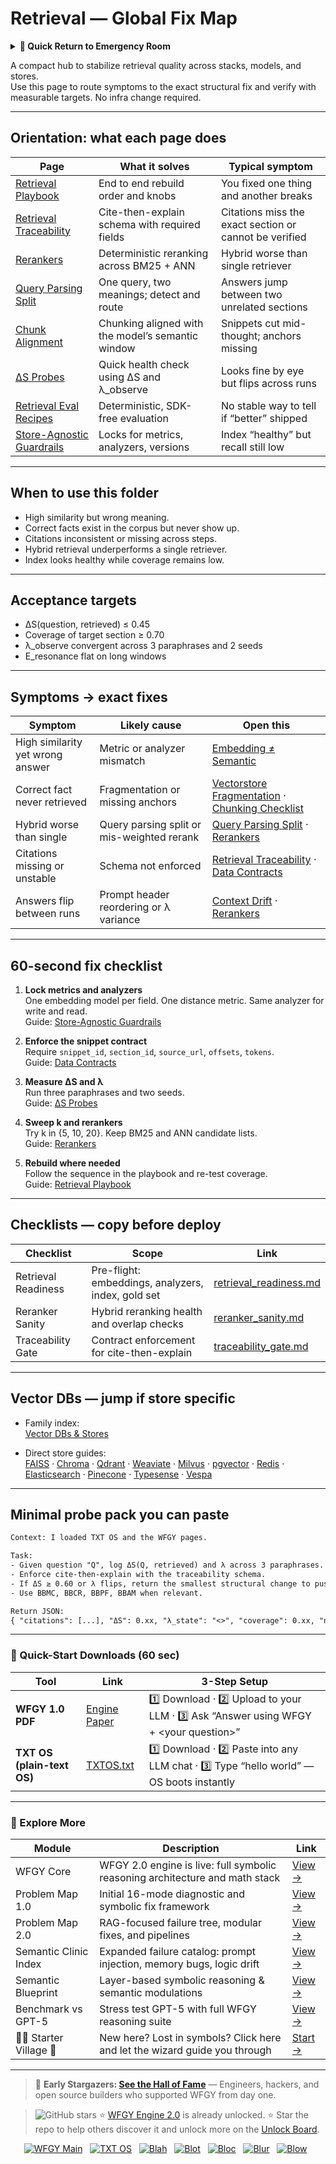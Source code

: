 # Retrieval — Global Fix Map

<details>
  <summary><strong>🏥 Quick Return to Emergency Room</strong></summary>

<br>

  > You are in a specialist desk.  
  > For full triage and doctors on duty, return here:  
  > 
  > - [**WFGY Global Fix Map** — main Emergency Room, 300+ structured fixes](https://github.com/onestardao/WFGY/blob/main/ProblemMap/GlobalFixMap/README.md)  
  > - [**WFGY Problem Map 1.0** — 16 reproducible failure modes](https://github.com/onestardao/WFGY/blob/main/ProblemMap/README.md)  
  > 
  > Think of this page as a sub-room.  
  > If you want full consultation and prescriptions, go back to the Emergency Room lobby.
</details>

A compact hub to stabilize retrieval quality across stacks, models, and stores.  
Use this page to route symptoms to the exact structural fix and verify with measurable targets. No infra change required.

---

## Orientation: what each page does

| Page | What it solves | Typical symptom |
|---|---|---|
| [Retrieval Playbook](https://github.com/onestardao/WFGY/blob/main/ProblemMap/retrieval-playbook.md) | End to end rebuild order and knobs | You fixed one thing and another breaks |
| [Retrieval Traceability](https://github.com/onestardao/WFGY/blob/main/ProblemMap/retrieval-traceability.md) | Cite-then-explain schema with required fields | Citations miss the exact section or cannot be verified |
| [Rerankers](https://github.com/onestardao/WFGY/blob/main/ProblemMap/rerankers.md) | Deterministic reranking across BM25 + ANN | Hybrid worse than single retriever |
| [Query Parsing Split](https://github.com/onestardao/WFGY/blob/main/ProblemMap/patterns/pattern_query_parsing_split.md) | One query, two meanings; detect and route | Answers jump between two unrelated sections |
| [Chunk Alignment](https://github.com/onestardao/WFGY/blob/main/ProblemMap/GlobalFixMap/Retrieval/chunk_alignment.md) | Chunking aligned with the model’s semantic window | Snippets cut mid-thought; anchors missing |
| [ΔS Probes](https://github.com/onestardao/WFGY/blob/main/ProblemMap/GlobalFixMap/Retrieval/deltaS_probes.md) | Quick health check using ΔS and λ_observe | Looks fine by eye but flips across runs |
| [Retrieval Eval Recipes](https://github.com/onestardao/WFGY/blob/main/ProblemMap/GlobalFixMap/Retrieval/retrieval_eval_recipes.md) | Deterministic, SDK-free evaluation | No stable way to tell if “better” shipped |
| [Store-Agnostic Guardrails](https://github.com/onestardao/WFGY/blob/main/ProblemMap/GlobalFixMap/Retrieval/store_agnostic_guardrails.md) | Locks for metrics, analyzers, versions | Index “healthy” but recall still low |

---

## When to use this folder

- High similarity but wrong meaning.  
- Correct facts exist in the corpus but never show up.  
- Citations inconsistent or missing across steps.  
- Hybrid retrieval underperforms a single retriever.  
- Index looks healthy while coverage remains low.

---

## Acceptance targets

- ΔS(question, retrieved) ≤ 0.45  
- Coverage of target section ≥ 0.70  
- λ_observe convergent across 3 paraphrases and 2 seeds  
- E_resonance flat on long windows

---

## Symptoms → exact fixes

| Symptom | Likely cause | Open this |
|---|---|---|
| High similarity yet wrong answer | Metric or analyzer mismatch | [Embedding ≠ Semantic](https://github.com/onestardao/WFGY/blob/main/ProblemMap/embedding-vs-semantic.md) |
| Correct fact never retrieved | Fragmentation or missing anchors | [Vectorstore Fragmentation](https://github.com/onestardao/WFGY/blob/main/ProblemMap/patterns/pattern_vectorstore_fragmentation.md) · [Chunking Checklist](https://github.com/onestardao/WFGY/blob/main/ProblemMap/chunking-checklist.md) |
| Hybrid worse than single | Query parsing split or mis-weighted rerank | [Query Parsing Split](https://github.com/onestardao/WFGY/blob/main/ProblemMap/patterns/pattern_query_parsing_split.md) · [Rerankers](https://github.com/onestardao/WFGY/blob/main/ProblemMap/rerankers.md) |
| Citations missing or unstable | Schema not enforced | [Retrieval Traceability](https://github.com/onestardao/WFGY/blob/main/ProblemMap/retrieval-traceability.md) · [Data Contracts](https://github.com/onestardao/WFGY/blob/main/ProblemMap/data-contracts.md) |
| Answers flip between runs | Prompt header reordering or λ variance | [Context Drift](https://github.com/onestardao/WFGY/blob/main/ProblemMap/context-drift.md) · [Rerankers](https://github.com/onestardao/WFGY/blob/main/ProblemMap/rerankers.md) |

---

## 60-second fix checklist

1) **Lock metrics and analyzers**  
   One embedding model per field. One distance metric. Same analyzer for write and read.  
   Guide: [Store-Agnostic Guardrails](https://github.com/onestardao/WFGY/blob/main/ProblemMap/GlobalFixMap/Retrieval/store_agnostic_guardrails.md)

2) **Enforce the snippet contract**  
   Require `snippet_id`, `section_id`, `source_url`, `offsets`, `tokens`.  
   Guide: [Data Contracts](https://github.com/onestardao/WFGY/blob/main/ProblemMap/data-contracts.md)

3) **Measure ΔS and λ**  
   Run three paraphrases and two seeds.  
   Guide: [ΔS Probes](https://github.com/onestardao/WFGY/blob/main/ProblemMap/GlobalFixMap/Retrieval/deltaS_probes.md)

4) **Sweep k and rerankers**  
   Try k in {5, 10, 20}. Keep BM25 and ANN candidate lists.  
   Guide: [Rerankers](https://github.com/onestardao/WFGY/blob/main/ProblemMap/rerankers.md)

5) **Rebuild where needed**  
   Follow the sequence in the playbook and re-test coverage.  
   Guide: [Retrieval Playbook](https://github.com/onestardao/WFGY/blob/main/ProblemMap/retrieval-playbook.md)

---

## Checklists — copy before deploy

| Checklist | Scope | Link |
|---|---|---|
| Retrieval Readiness | Pre-flight: embeddings, analyzers, index, gold set | [retrieval_readiness.md](https://github.com/onestardao/WFGY/blob/main/ProblemMap/GlobalFixMap/Retrieval/checklists/retrieval_readiness.md) |
| Reranker Sanity | Hybrid reranking health and overlap checks | [reranker_sanity.md](https://github.com/onestardao/WFGY/blob/main/ProblemMap/GlobalFixMap/Retrieval/checklists/reranker_sanity.md) |
| Traceability Gate | Contract enforcement for cite-then-explain | [traceability_gate.md](https://github.com/onestardao/WFGY/blob/main/ProblemMap/GlobalFixMap/Retrieval/checklists/traceability_gate.md) |

---

## Vector DBs — jump if store specific

- Family index:  
  [Vector DBs & Stores](https://github.com/onestardao/WFGY/blob/main/ProblemMap/GlobalFixMap/VectorDBs_and_Stores/README.md)

- Direct store guides:  
  [FAISS](https://github.com/onestardao/WFGY/blob/main/ProblemMap/GlobalFixMap/VectorDBs_and_Stores/faiss.md) ·
  [Chroma](https://github.com/onestardao/WFGY/blob/main/ProblemMap/GlobalFixMap/VectorDBs_and_Stores/chroma.md) ·
  [Qdrant](https://github.com/onestardao/WFGY/blob/main/ProblemMap/GlobalFixMap/VectorDBs_and_Stores/qdrant.md) ·
  [Weaviate](https://github.com/onestardao/WFGY/blob/main/ProblemMap/GlobalFixMap/VectorDBs_and_Stores/weaviate.md) ·
  [Milvus](https://github.com/onestardao/WFGY/blob/main/ProblemMap/GlobalFixMap/VectorDBs_and_Stores/milvus.md) ·
  [pgvector](https://github.com/onestardao/WFGY/blob/main/ProblemMap/GlobalFixMap/VectorDBs_and_Stores/pgvector.md) ·
  [Redis](https://github.com/onestardao/WFGY/blob/main/ProblemMap/GlobalFixMap/VectorDBs_and_Stores/redis.md) ·
  [Elasticsearch](https://github.com/onestardao/WFGY/blob/main/ProblemMap/GlobalFixMap/VectorDBs_and_Stores/elasticsearch.md) ·
  [Pinecone](https://github.com/onestardao/WFGY/blob/main/ProblemMap/GlobalFixMap/VectorDBs_and_Stores/pinecone.md) ·
  [Typesense](https://github.com/onestardao/WFGY/blob/main/ProblemMap/GlobalFixMap/VectorDBs_and_Stores/typesense.md) ·
  [Vespa](https://github.com/onestardao/WFGY/blob/main/ProblemMap/GlobalFixMap/VectorDBs_and_Stores/vespa.md)

---

## Minimal probe pack you can paste

```txt
Context: I loaded TXT OS and the WFGY pages.

Task:
- Given question "Q", log ΔS(Q, retrieved) and λ across 3 paraphrases.
- Enforce cite-then-explain with the traceability schema.
- If ΔS ≥ 0.60 or λ flips, return the smallest structural change to push ΔS ≤ 0.45 and coverage ≥ 0.70.
- Use BBMC, BBCR, BBPF, BBAM when relevant.

Return JSON:
{ "citations": [...], "ΔS": 0.xx, "λ_state": "<>", "coverage": 0.xx, "next_fix": "..." }
```
---

### 🔗 Quick-Start Downloads (60 sec)

| Tool                       | Link                                                                                                                                       | 3-Step Setup                                                                             |
| -------------------------- | ------------------------------------------------------------------------------------------------------------------------------------------ | ---------------------------------------------------------------------------------------- |
| **WFGY 1.0 PDF**           | [Engine Paper](https://github.com/onestardao/WFGY/blob/main/I_am_not_lizardman/WFGY_All_Principles_Return_to_One_v1.0_PSBigBig_Public.pdf) | 1️⃣ Download · 2️⃣ Upload to your LLM · 3️⃣ Ask “Answer using WFGY + \<your question>”   |
| **TXT OS (plain-text OS)** | [TXTOS.txt](https://github.com/onestardao/WFGY/blob/main/OS/TXTOS.txt)                                                                     | 1️⃣ Download · 2️⃣ Paste into any LLM chat · 3️⃣ Type “hello world” — OS boots instantly |

---

### 🧭 Explore More

| Module                   | Description                                                                  | Link                                                                                               |
| ------------------------ | ---------------------------------------------------------------------------- | -------------------------------------------------------------------------------------------------- |
| WFGY Core                | WFGY 2.0 engine is live: full symbolic reasoning architecture and math stack | [View →](https://github.com/onestardao/WFGY/tree/main/core/README.md)                              |
| Problem Map 1.0          | Initial 16-mode diagnostic and symbolic fix framework                        | [View →](https://github.com/onestardao/WFGY/tree/main/ProblemMap/README.md)                        |
| Problem Map 2.0          | RAG-focused failure tree, modular fixes, and pipelines                       | [View →](https://github.com/onestardao/WFGY/blob/main/ProblemMap/rag-architecture-and-recovery.md) |
| Semantic Clinic Index    | Expanded failure catalog: prompt injection, memory bugs, logic drift         | [View →](https://github.com/onestardao/WFGY/blob/main/ProblemMap/SemanticClinicIndex.md)           |
| Semantic Blueprint       | Layer-based symbolic reasoning & semantic modulations                        | [View →](https://github.com/onestardao/WFGY/tree/main/SemanticBlueprint/README.md)                 |
| Benchmark vs GPT-5       | Stress test GPT-5 with full WFGY reasoning suite                             | [View →](https://github.com/onestardao/WFGY/tree/main/benchmarks/benchmark-vs-gpt5/README.md)      |
| 🧙‍♂️ Starter Village 🏡 | New here? Lost in symbols? Click here and let the wizard guide you through   | [Start →](https://github.com/onestardao/WFGY/blob/main/StarterVillage/README.md)                   |

---

> 👑 **Early Stargazers: [See the Hall of Fame](https://github.com/onestardao/WFGY/tree/main/stargazers)** —
> Engineers, hackers, and open source builders who supported WFGY from day one.

> <img src="https://img.shields.io/github/stars/onestardao/WFGY?style=social" alt="GitHub stars"> ⭐ [WFGY Engine 2.0](https://github.com/onestardao/WFGY/blob/main/core/README.md) is already unlocked. ⭐ Star the repo to help others discover it and unlock more on the [Unlock Board](https://github.com/onestardao/WFGY/blob/main/STAR_UNLOCKS.md).

<div align="center">

[![WFGY Main](https://img.shields.io/badge/WFGY-Main-red?style=flat-square)](https://github.com/onestardao/WFGY)
 
[![TXT OS](https://img.shields.io/badge/TXT%20OS-Reasoning%20OS-orange?style=flat-square)](https://github.com/onestardao/WFGY/tree/main/OS)
 
[![Blah](https://img.shields.io/badge/Blah-Semantic%20Embed-yellow?style=flat-square)](https://github.com/onestardao/WFGY/tree/main/OS/BlahBlahBlah)
 
[![Blot](https://img.shields.io/badge/Blot-Persona%20Core-green?style=flat-square)](https://github.com/onestardao/WFGY/tree/main/OS/BlotBlotBlot)
 
[![Bloc](https://img.shields.io/badge/Bloc-Reasoning%20Compiler-blue?style=flat-square)](https://github.com/onestardao/WFGY/tree/main/OS/BlocBlocBloc)
 
[![Blur](https://img.shields.io/badge/Blur-Text2Image%20Engine-navy?style=flat-square)](https://github.com/onestardao/WFGY/tree/main/OS/BlurBlurBlur)
 
[![Blow](https://img.shields.io/badge/Blow-Game%20Logic-purple?style=flat-square)](https://github.com/onestardao/WFGY/tree/main/OS/BlowBlowBlow)
 

</div>
